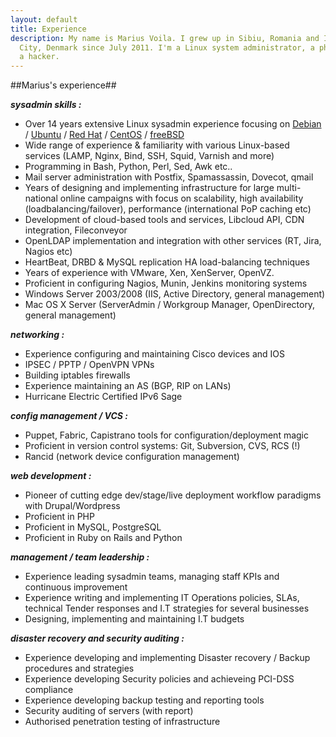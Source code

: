 ```yaml
---
layout: default
title: Experience
description: My name is Marius Voila. I grew up in Sibiu, Romania and I've been living in Horsens
  City, Denmark since July 2011. I'm a Linux system administrator, a photographer, a technologist, and
  a hacker.
---
```


##Marius's experience##

***sysadmin skills :***

*    Over 14 years extensive Linux sysadmin experience focusing on [Debian](http://debian.org) / [Ubuntu](http://ubuntu.com) / [Red Hat](http://redhat.com) / [CentOS](http://centos.org/) / [freeBSD](http://freebsd.org)
*    Wide range of experience & familiarity with various Linux-based services (LAMP, Nginx, Bind, SSH, Squid, Varnish and more)
*    Programming in Bash, Python, Perl, Sed, Awk etc..
*    Mail server administration with Postfix, Spamassassin, Dovecot, qmail
*    Years of designing and implementing infrastructure for large multi-national online campaigns with focus on scalability, high availability (loadbalancing/failover), performance (international PoP caching etc)
*    Development of cloud-based tools and services, Libcloud API, CDN integration, Fileconveyor
*    OpenLDAP implementation and integration with other services (RT, Jira, Nagios etc)
*    HeartBeat, DRBD & MySQL replication HA load-balancing techniques
*    Years of experience with VMware, Xen, XenServer, OpenVZ.
*    Proficient in configuring Nagios, Munin, Jenkins monitoring systems
*    Windows Server 2003/2008 (IIS, Active Directory, general management)
*    Mac OS X Server (ServerAdmin / Workgroup Manager, OpenDirectory, general management)

***networking :***

*    Experience configuring and maintaining Cisco devices and IOS
*    IPSEC / PPTP / OpenVPN VPNs
*    Building iptables firewalls
*    Experience maintaining an AS (BGP, RIP on LANs)
*    Hurricane Electric Certified IPv6 Sage

***config management / VCS :***

*    Puppet, Fabric, Capistrano tools for configuration/deployment magic
*    Proficient in version control systems: Git, Subversion, CVS, RCS (!)
*    Rancid (network device configuration management)

***web development :***

*    Pioneer of cutting edge dev/stage/live deployment workflow paradigms with Drupal/Wordpress
*    Proficient in PHP
*    Proficient in MySQL, PostgreSQL
*	 Proficient in Ruby on Rails and Python

***management / team leadership :***

*    Experience leading sysadmin teams, managing staff KPIs and continuous improvement
*    Experience writing and implementing IT Operations policies, SLAs, technical Tender responses and I.T strategies for several businesses
*    Designing, implementing and maintaining I.T budgets

***disaster recovery and security auditing :***

*   Experience developing and implementing Disaster recovery / Backup procedures and strategies
*   Experience developing Security policies and achieveing PCI-DSS compliance
*   Experience developing backup testing and reporting tools
*   Security auditing of servers (with report)
*   Authorised penetration testing of infrastructure


